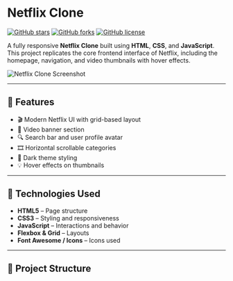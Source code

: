 # Netflix Clone

[![GitHub stars](https://img.shields.io/github/stars/YourUsername/Netflix_Clone?style=social)](https://github.com/YourUsername/Netflix_Clone/stargazers)
[![GitHub forks](https://img.shields.io/github/forks/YourUsername/Netflix_Clone?style=social)](https://github.com/YourUsername/Netflix_Clone/network/members)
[![GitHub license](https://img.shields.io/github/license/YourUsername/Netflix_Clone)](https://github.com/YourUsername/Netflix_Clone/blob/main/LICENSE)

A fully responsive **Netflix Clone** built using **HTML**, **CSS**, and **JavaScript**. This project replicates the core frontend interface of Netflix, including the homepage, navigation, and video thumbnails with hover effects.

![Netflix Clone Screenshot](public/Caed.png)

---

## 🌟 Features

- 🎬 Modern Netflix UI with grid-based layout  
- 🎥 Video banner section  
- 🔍 Search bar and user profile avatar  
- 🎞️ Horizontal scrollable categories  
- 🌙 Dark theme styling  
- 💡 Hover effects on thumbnails  

---

## 🚀 Technologies Used

- **HTML5** – Page structure  
- **CSS3** – Styling and responsiveness  
- **JavaScript** – Interactions and behavior  
- **Flexbox & Grid** – Layouts  
- **Font Awesome / Icons** – Icons used  

---

## 📁 Project Structure

